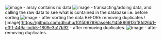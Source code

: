 ![image](https://github.com/dhiuhu/101509799/assets/145880913/94bb3bac-8448-4061-bbb5-60faad176f9e) - array contains no data
![image](https://github.com/dhiuhu/101509799/assets/145880913/e0d4fd3a-5705-4302-bf1c-9559e3688229) - transacting/adding data, and calling the raw data to see what is contained in the database i.e. before sorting
![image](https://github.com/dhiuhu/101509799/assets/145880913/83fc83cd-a731-489c-b3a9-ad784733ed49) - after sorting the data BEFORE removing duplicates
![image](https://github.com/dhiuhu/101509799/assets/145880913/f8fd26b1-e3ff-449a-bdb5-1809e3a17b92 - after removing duplicates.
![image](https://github.com/dhiuhu/101509799/assets/145880913/01c3f724-3002-4016-acb2-66170ccc568d) - after removing duplicates.
